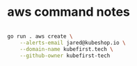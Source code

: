 # aws command notes

```bash

go run . aws create \
    --alerts-email jared@kubeshop.io \
    --domain-name kubefirst.tech \
    --github-owner kubefirst-tech
```